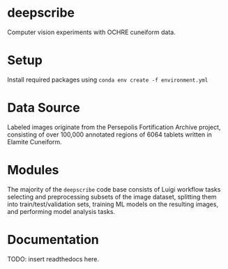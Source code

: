 # deepscribe
Computer vision experiments with OCHRE cuneiform data. 

# Setup

Install required packages using `conda env create -f environment.yml`

# Data Source

Labeled images originate from the Persepolis Fortification Archive project, consisting of over 100,000 annotated regions of 6064 tablets written in Elamite Cuneiform. 

# Modules

The majority of the `deepscribe` code base consists of Luigi workflow tasks selecting and preprocessing subsets of the image dataset, splitting them into train/test/validation sets, training ML models on the resulting images, and performing model analysis tasks. 

# Documentation

TODO: insert readthedocs here. 